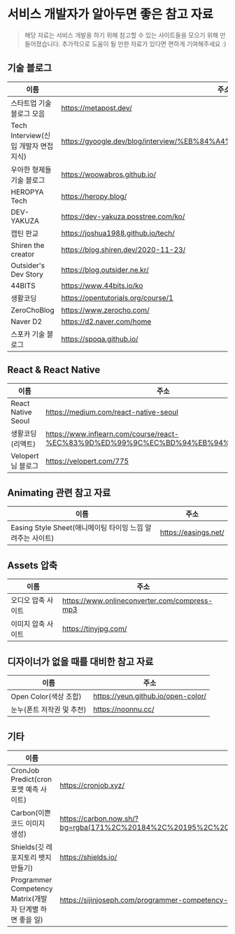 # 서비스 개발자가 알아두면 좋은 참고 자료

> 해당 자료는 서비스 개발을 하기 위해 참고할 수 있는 사이트들을 모으기 위해 만들어졌습니다.
> 추가적으로 도움이 될 만한 자료가 있다면 편하게 기여해주세요 :)

## 기술 블로그

| 이름                                  | 주소                                                                         |
| ------------------------------------- | ---------------------------------------------------------------------------- |
| 스타트업 기술 블로그 모음             | https://metapost.dev/                                                        |
| Tech Interview(신입 개발자 면접 지식) | https://gyoogle.dev/blog/interview/%EB%84%A4%ED%8A%B8%EC%9B%8C%ED%81%AC.html |
| 우아한 형제들 기술 블로그             | https://woowabros.github.io/                                                 |
| HEROPYA Tech                          | https://heropy.blog/                                                         |
| DEV-YAKUZA                            | https://dev-yakuza.posstree.com/ko/                                          |
| 캡틴 판교                             | https://joshua1988.github.io/tech/                                           |
| Shiren the creator                    | https://blog.shiren.dev/2020-11-23/                                          |
| Outsider's Dev Story                  | https://blog.outsider.ne.kr/                                                 |
| 44BITS                                | https://www.44bits.io/ko                                                     |
| 생활코딩                              | https://opentutorials.org/course/1                                           |
| ZeroChoBlog                           | https://www.zerocho.com/                                                     |
| Naver D2                              | https://d2.naver.com/home                                                    |
| 스포카 기술 블로그                    | https://spoqa.github.io/                                                     |

## React & React Native

| 이름               | 주소                                                                                   |
| ------------------ | -------------------------------------------------------------------------------------- |
| React Native Seoul | https://medium.com/react-native-seoul                                                  |
| 생활코딩(리액트)   | https://www.inflearn.com/course/react-%EC%83%9D%ED%99%9C%EC%BD%94%EB%94%A9#description |
| Velopert님 블로그  | https://velopert.com/775                                                               |

## Animating 관련 참고 자료

| 이름                                                       | 주소                 |
| ---------------------------------------------------------- | -------------------- |
| Easing Style Sheet(애니메이팅 타이밍 느낌 알려주는 사이트) | https://easings.net/ |

## Assets 압축

| 이름               | 주소                                         |
| ------------------ | -------------------------------------------- |
| 오디오 압축 사이트 | https://www.onlineconverter.com/compress-mp3 |
| 이미지 압축 사이트 | https://tinyjpg.com/                         |

## 디자이너가 없을 때를 대비한 참고 자료

| 이름                      | 주소                               |
| ------------------------- | ---------------------------------- |
| Open Color(색상 조합)     | https://yeun.github.io/open-color/ |
| 눈누(폰트 저작권 및 추천) | https://noonnu.cc/                 |

## 기타

| 이름                                                     | 주소                                                                                                                                                                                                                    |
| -------------------------------------------------------- | ----------------------------------------------------------------------------------------------------------------------------------------------------------------------------------------------------------------------- |
| CronJob Predict(cron 포맷 예측 사이트)                   | https://cronjob.xyz/                                                                                                                                                                                                    |
| Carbon(이쁜 코드 이미지 생성)                            | https://carbon.now.sh/?bg=rgba(171%2C%20184%2C%20195%2C%201)&t=hopscotch&wt=none&l=auto&ds=true&dsyoff=20px&dsblur=68px&wc=true&wa=true&pv=56px&ph=56px&ln=false&fl=1&fm=Hack&fs=14px&lh=133%25&si=false&es=2x&wm=false |
| Shields(깃 레포지토리 뱃지 만들기)                       | https://shields.io/                                                                                                                                                                                                     |
| Programmer Competency Matrix(개발자 단계별 하면 좋을 일) | https://sijinjoseph.com/programmer-competency-matrix/                                                                                                                                                                   |
